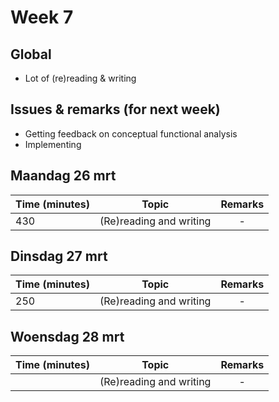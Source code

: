 # Week 7

## Global

- Lot of (re)reading & writing


## Issues & remarks (for next week)

- Getting feedback on conceptual functional analysis
- Implementing 


## Maandag 26 mrt

| Time (minutes) | Topic                                     | Remarks |
|-----|------------------------------------------------------|:-------:|
| 430 | (Re)reading and writing                              |    -    |


## Dinsdag 27 mrt

| Time (minutes) | Topic                                     | Remarks |
|-----|------------------------------------------------------|:-------:|
| 250 | (Re)reading and writing                              |    -    |

## Woensdag 28 mrt

| Time (minutes) | Topic                                     | Remarks |
|-----|------------------------------------------------------|:-------:|
|     | (Re)reading and writing                              |    -    |
